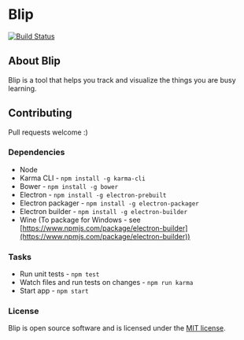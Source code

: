 # Blip

[![Build Status](https://travis-ci.org/rouanw/blip.svg?branch=master)](https://travis-ci.org/rouanw/blip)

## About Blip

Blip is a tool that helps you track and visualize the things you are busy learning.

## Contributing

Pull requests welcome :)

### Dependencies

- Node
- Karma CLI - `npm install -g karma-cli`
- Bower - `npm install -g bower`
- Electron - `npm install -g electron-prebuilt`
- Electron packager - `npm install -g electron-packager`
- Electron builder - `npm install -g electron-builder`
- Wine (To package for Windows - see [https://www.npmjs.com/package/electron-builder](https://www.npmjs.com/package/electron-builder))

### Tasks

- Run unit tests - `npm test`
- Watch files and run tests on changes - `npm run karma`
- Start app - `npm start`

### License

Blip is open source software and is licensed under the [MIT license](http://opensource.org/licenses/MIT).
